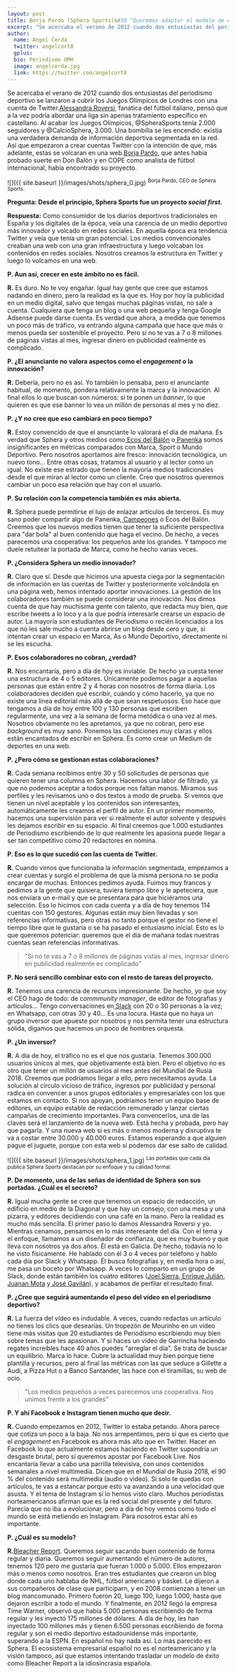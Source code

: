 ```yaml
---
layout: post
title: Borja Pardo (Sphera Sports)&#58 "Queremos adaptar el modelo de éxito de Bleacher Report a la idiosincrasia española"
excerpt: "Se acercaba el verano de 2012 cuando dos entusiastas del periodismo deportivo se lanzaron a cubrir los Juegos Olímpicos de Londres con una cuenta de Twitter. Alessandra Roversi, fanática del fútbol italiano, pensó que a la vez podría abordar una liga sin apenas tratamiento específico en castellano. Al acabar los Juegos Olímpicos, @SpheraSports tenía 2.000 seguidores y @CalcioSphera, 3.000. Una bombilla se les encendió: existía una verdadera demanda de información deportiva segmentada en la red. Así que empezaron a crear cuentas Twitter con la intención de que, más adelante, estas se volcaran en una web. Borja Pardo, que antes había probado suerte en Don Balón y en COPE como analista de fútbol internacional, había encontrado su proyecto."
author:
  name: Angel Cerdá
  twitter: angelcort8
  gplus:  
  bio: Periodismo UMH
  image: angelcerda.jpg
  link: https://twitter.com/angelcort8
---
```

Se acercaba el verano de 2012 cuando dos entusiastas del periodismo deportivo se lanzaron a cubrir los Juegos Olímpicos de Londres con una cuenta de Twitter.[Alessandra Roversi](https://twitter.com/aleroversi?lang=es), fanática del fútbol italiano, pensó que a la vez podría abordar una liga sin apenas tratamiento específico en castellano. Al acabar los Juegos Olímpicos, @SpheraSports tenía 2.000 seguidores y @CalcioSphera, 3.000. Una bombilla se les encendió: existía una verdadera demanda de información deportiva segmentada en la red. Así que empezaron a crear cuentas Twitter con la intención de que, más adelante, estas se volcaran en una web.[Borja Pardo](https://twitter.com/Borja_Pardo), que antes había probado suerte en Don Balón y en COPE como analista de fútbol internacional, había encontrado su proyecto.

![]({{ site.baseurl }}/images/shots/sphera_0.jpg)
<sup>Borja Pardo, CEO de Sphera Sports.


**Pregunta: Desde el principio, Sphera Sports fue un proyecto _social first._**

**Respuesta:** Como consumidor de los diarios deportivos tradicionales en España y los digitales de la época, veía una carencia de un medio deportivo más innovador y volcado en redes sociales. En aquella época era tendencia Twitter y veía que tenía un gran potencial. Los medios convencionales creaban una web con una gran infraestructura y luego volcaban los contenidos en redes sociales. Nosotros creamos la estructura en Twitter y luego lo volcamos en una web.

**P. Aun así, crecer en este ámbito no es fácil.**

**R.** Es duro. No te voy  engañar. Igual hay gente que cree que estamos nadando en dinero, pero la realidad es la que es. Hoy por hoy la publicidad en un medio digital, salvo que tengas muchas páginas vistas, no sale a cuenta. Cualquiera que tenga un blog o una web pequeña y tenga Google Adsense puede darse cuenta. Es verdad que ahora, a medida que tenemos un poco más de tráfico, va entrando alguna campaña que hace que más o menos pueda ser sostenible el proyecto. Pero si no te vas a 7 o 8 millones de páginas vistas al mes, ingresar dinero en publicidad realmente es complicado.

**P. ¿El anunciante no valora aspectos como el _engagement_ o la innovación?**

**R.** Debería, pero no es así. Yo también lo pensaba, pero el anunciante habitual, de momento, pondera relativamente la marca y la innovación. Al final ellos lo que buscan son números: si te ponen un *banner*, lo que quieren es que ese banner lo vea un millón de personas al mes y no diez.  

**P. ¿Y no cree que eso cambiará en poco tiempo?**

**R.** Estoy convencido de que el anunciante lo valorará el día de mañana. Es verdad que Sphera y otros medios como[ Ecos del Balón](http://www.ecosdelbalon.com/) o[ Panenka](http://www.panenka.org/) somos insignificantes en métricas comparados con Marca, Sport o Mundo Deportivo. Pero nosotros aportamos aire fresco: innovación tecnológica, un nuevo tono... Entre otras cosas, tratamos al usuario y al lector como un igual. No existe ese estrado que tienen la mayoría medios tradicionales desde el que miran al lector como un cliente. Creo que nosotros queremos cambiar un poco esa relación que hay con el usuario.

**P. Su relación con la competencia también es más abierta.**

**R.** Sphera puede permitirse el lujo de enlazar artículos de terceros. Es muy sano poder compartir algo de Panenka,[ Campeones](https://www.youtube.com/channel/UCcAPXqP7n5sdGqywAsZKhqw) o Ecos del Balón. Creemos que los nuevos medios tienen que tener la suficiente perspectiva para "dar bola" al buen contenido que haga el vecino. De hecho, a veces parecemos una cooperativa: los pequeños ante los grandes. Y tampoco me duele retuitear la portada de Marca, como he hecho varias veces.

**P. ¿Considera Sphera un medio innovador?**

**R.** Claro que sí. Desde que hicimos una apuesta ciega por la segmentación de información en las cuentas de Twitter y posteriormente volcándola en una página web, hemos intentado aportar innovaciones. La gestión de los colaboradores también se puede considerar una innovación. Nos dimos cuenta de que hay muchísima gente con talento, que redacta muy bien, que escribe tweets a lo loco y a la que podría interesarle crearse un espacio de autor. La mayoría son estudiantes de Periodismo o recién licenciados a los que no les sale mucho a cuenta abrirse un blog desde cero y que, si intentan crear un espacio en Marca, As o Mundo Deportivo, directamente ni se les escucha.

**P. Esos colaboradores no cobran, ¿verdad?**

**R.** Nos encantaría, pero a día de hoy es inviable. De hecho ya cuesta tener una estructura de 4 o 5 editores. Únicamente podemos pagar a aquellas personas que están entre 2 y 4 horas con nosotros de forma diaria. Los colaboradores deciden qué escribir, cuándo y cómo hacerlo, ya que no existe una línea editorial más allá de que sean respetuosos. Eso hace que tengamos a día de hoy entre 100 y 130 personas que escriben regularmente, una vez a la semana de forma metódica o una vez al mes. Nosotros obviamente no les apretamos, ya que no cobran, pero ese *background* es muy sano. Ponemos las condiciones muy claras y ellos están encantados de escribir en Sphera. Es como crear un Medium de deportes en una web.

**P. ¿Pero cómo se gestionan estas colaboraciones?**

**R.** Cada semana recibimos entre 30 y 50 solicitudes de personas que quieren tener una columna en Sphera. Hacemos una labor de filtrado, ya que no podemos aceptar a todos porque nos faltan manos. Miramos sus perfiles y les revisamos uno o dos textos a modo de prueba. Si vemos que tienen un nivel aceptable y los contenidos son interesantes, automáticamente les creamos el perfil de autor. En un primer momento, hacemos una supervisión para ver si realmente el autor solvente y después les dejamos escribir en su espacio. Al final creemos que 1.000 estudiantes de Periodismo escribiendo de lo que realmente les apasiona puede llegar a ser tan competitivo como 20 redactores en nómina.

**P. Eso es lo que sucedió con las cuenta de Twitter.**

**R.** Cuando vimos que funcionaba la información segmentada, empezamos a crear cuentas y surgió el problema de que la misma persona no se podía encargar de muchas. Entonces pedimos ayuda. Fuimos muy francos y pedimos a la gente que quisiera, tuviera tiempo libre y le apeteciera, que nos enviara un e-mail y que se presentara para que hiciéramos una selección. Eso lo hicimos con cada cuenta y a día de hoy tenemos 114 cuentas con 150 gestores. Algunas están muy bien llevadas y son referencias informativas, pero otras no tanto porque el gestor no tiene el tiempo libre que le gustaría o se ha pasado el entusiasmo inicial. Esto es lo que queremos potenciar: queremos que el día de mañana todas nuestras cuentas sean referencias informativas.

>"Si no te vas a 7 o 8 millones de páginas vistas al mes, ingresar dinero en publicidad realmente es complicado"

**P. No será sencillo combinar esto con el resto de tareas del proyecto.**

**R.** Tenemos una carencia de recursos impresionante. De hecho, yo que soy el CEO hago de todo: de c*ommmunity manager*, de editor de fotografías y artículos… Tengo conversaciones en[ Slack](https://slack.com/intl/es-es) con 20 o 30 personas a la vez; en Whatsapp, con otras 30 y 40… Es una locura. Hasta que no haya un grupo inversor que apueste por nosotros y nos permita tener una estructura sólida, digamos que hacemos un poco de hombres orquesta.

**P. ¿Un inversor?**

**R.** A día de hoy, el tráfico no es el que nos gustaría. Tenemos 300.000 usuarios únicos al mes, que objetivamente está bien. Pero el objetivo no es otro que tener un millón de usuarios al mes antes del Mundial de Rusia 2018. Creemos que podríamos llegar a ello, pero necesitamos ayuda. La solución al círculo vicioso de tráfico, ingresos por publicidad y personal radica en convencer a unos grupos editoriales y empresariales con los que estamos en contacto. Si nos apoyan, podríamos tener un equipo base de editores, un equipo estable de redacción remunerado y lanzar ciertas campañas de crecimiento importantes. Para convencerlos, una de las claves será el lanzamiento de la nueva web. Está hecha y probada, pero hay que pagarla. Y una nueva web si es más o menos moderna y disruptiva te va a costar entre 30.000 y 40.000 euros. Estamos esperando a que alguien pague el juguete, porque con esta web sí podemos dar ese salto de calidad.

![]({{ site.baseurl }}/images/shots/sphera_1.jpg)
<sup>Las portadas que cada día publica Sphera Sports destacan por su enfoque y su calidad formal.

**P. De momento, una de las señas de identidad de Sphera son sus portadas. ¿Cuál es el secreto?**

**R.** Igual mucha gente se cree que tenemos un espacio de redacción, un edificio en medio de la Diagonal y que hay un consejo, con una mesa y una pizarra, y editores decidiendo con una café en la mano. Pero la realidad es mucho más sencilla. El primer paso lo damos Alessandra Roversi y yo. Mientras cenamos, pensamos en lo más interesante del día. Con el tema y el enfoque, llamamos a un diseñador de confianza, que es muy bueno y que lleva con nosotros ya dos años. Él está en Galicia. De hecho, todavía no lo he visto físicamente. He hablado con él 3 o 4 veces por teléfono y hablo cada día por Slack y Whatsapp. Él busca fotografías y, en media hora o así, me pasa un boceto por Whatsapp. A veces lo comparto en un grupo de Slack, donde están también los cuatro editores ([Joel Sierra](https://twitter.com/_joelsierra_?lang=es),[ Enrique Julián](https://twitter.com/enriquejulian23?lang=es),[ Juanan Mota](https://twitter.com/juananmota) y[ José Gavilán](https://twitter.com/josegavilanr?lang=es)), y acabamos de perfilar el resultado final.

**P. ¿Cree que seguirá aumentando el peso del vídeo en el periodismo deportivo?**

**R.** La fuerza del vídeo es indudable. A veces, cuando redactas un artículo no tienes los clics que desearías. Un tropezón de Mourinho en un vídeo tiene más visitas que 20 estudiantes de Periodismo escribiendo muy bien sobre temas que les apasionan. Y si haces un vídeo de Garrincha haciendo regates increíbles hace 40 años puedes "arreglar el día". Se trata de buscar un equilibrio. Marca lo hace. Cubre la actualidad muy bien porque tiene plantilla y recursos, pero al final las métricas con las que seduce a Gillette a Audi, a Pizza Hut o a Banco Santander, las hace con el tiramillas, su web de ocio.

>"Los medios pequeños a veces parecemos una cooperativa. Nos unimos frente a los grandes"

**P. Y ahí Facebook e Instagram tienen mucho que decir.**

**R.** Cuando empezamos en 2012, Twitter lo estaba petando. Ahora parece que cotiza un poco a la baja. No nos arrepentimos, pero sí que es cierto que el *engagement* en Facebook es ahora más alto que en Twitter. Hacer en Facebook lo que actualmente estamos haciendo en Twitter supondría un desgaste brutal, pero sí queremos apostar por Facebook Live. Nos encantaría llevar a cabo una parrilla televisiva, con unos contenidos semanales a nivel multimedia. Dicen que en el Mundial de Rusia 2018, el 90 % del contenido será multimedia (audio o vídeo). Si solo te quedas con artículos, te vas a estancar porque esto va avanzando a una velocidad que asusta. Y el tema de Instagram sí lo hemos visto claro. Muchos periodistas norteamericanos afirman que es la red social del presente y del futuro. Parecía que no iba a evolucionar, pero a día de hoy vemos como todo el mundo se está metiendo en Instagram. Para nosotros estar ahí es importante.

**P. ¿Cuál es su modelo?**

**R.**[Bleacher Report](http://bleacherreport.com/). Queremos seguir sacando buen contenido de forma regular y diaria. Queremos seguir aumentando el número de autores, tenemos 120 pero me gustaría que fueran 1.000 o 5.000. Ellos empezaron más o menos como nosotros. Eran tres estudiantes que crearon un blog donde cada uno hablaba de NHL, fútbol americano y básket. Le dijeron a sus compañeros de clase que participarn, y en 2008 comienzan a tener un blog mancomunado. Primero fueron 20, luego 100, luego 1.000, hasta que dejaron escribir a todo el mundo. Y finalmente, en 2012 llegó la empresa Time Warner, observó que había 5.000 personas escribiendo de forma regular y les inyectó 175 millones de dólares. A día de hoy, les han inyectado 100 millones más y tienen 6.500 personas escribiendo de forma regular y son el medio deportivo estadounidense más importante, superando a la ESPN. En español no hay nada así. Lo más parecido es Sphera. El ecosistema empresarial español no es el norteamericano y la visión tampoco, así que estamos intentando trasladar un modelo de éxito como Bleacher Report a la idiosincrasia española.
